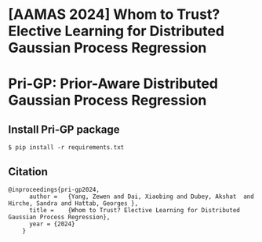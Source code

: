 # [AAMAS 2024] Whom to Trust? Elective Learning for Distributed Gaussian Process Regression

# Pri-GP: Prior-Aware Distributed Gaussian Process Regression

## Install Pri-GP package
```
$ pip install -r requirements.txt
```




## Citation
```
@inproceedings{pri-gp2024,
      author =   {Yang, Zewen and Dai, Xiaobing and Dubey, Akshat  and Hirche, Sandra and Hattab, Georges },
      title =    {Whom to Trust? Elective Learning for Distributed Gaussian Process Regression},
      year = {2024}
    }
```

